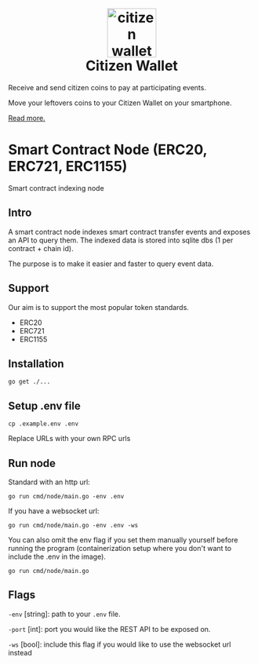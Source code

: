 <h1 align="center">
  <img style="height: 100px; width: 100px;" src="https://github.com/citizenwallet/node/blob/main/logos/logo.png" alt="citizen wallet logo"/><br/>
  Citizen Wallet
</h1>

Receive and send citizen coins to pay at participating events.

Move your leftovers coins to your Citizen Wallet on your smartphone.

[Read more.](https://citizenwallet.xyz/)

# Smart Contract Node (ERC20, ERC721, ERC1155)

Smart contract indexing node

## Intro

A smart contract node indexes smart contract transfer events and exposes an API to query them. The indexed data is stored into sqlite dbs (1 per contract + chain id).

The purpose is to make it easier and faster to query event data.

## Support

Our aim is to support the most popular token standards.

- ERC20
- ERC721
- ERC1155

## Installation

`go get ./...`

## Setup .env file

`cp .example.env .env`

Replace URLs with your own RPC urls

## Run node

Standard with an http url:

`go run cmd/node/main.go -env .env`

If you have a websocket url:

`go run cmd/node/main.go -env .env -ws`

You can also omit the env flag if you set them manually yourself before running the program (containerization setup where you don't want to include the .env in the image).

`go run cmd/node/main.go`

## Flags

`-env` [string]: path to your `.env` file.

`-port` [int]: port you would like the REST API to be exposed on.

`-ws` [bool]: include this flag if you would like to use the websocket url instead
